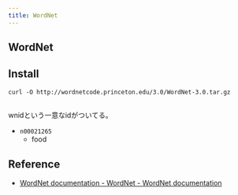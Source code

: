 ```yaml
---
title: WordNet
---
```


## WordNet

## Install

```
curl -O http://wordnetcode.princeton.edu/3.0/WordNet-3.0.tar.gz
```

##
wnidという一意なidがついてる。

* `n00021265`
    * food

## Reference
* [WordNet documentation - WordNet - WordNet documentation](http://wordnet.princeton.edu/wordnet/documentation/)
